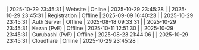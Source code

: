 | 2025-10-29 23:45:31 | Website | Online | 2025-10-29 23:45:28 |
| 2025-10-29 23:45:31 | Registration | Offline | 2025-09-09 16:40:23 |
| 2025-10-29 23:45:31 | Auth Server | Offline | 2025-08-18 09:33:31 |
| 2025-10-29 23:45:31 | Kezan (PvE) | Offline | 2025-10-11 12:51:30 |
| 2025-10-29 23:45:31 | Gurubashi (PvP) | Offline | 2025-08-23 21:44:06 |
| 2025-10-29 23:45:31 | Cloudflare | Online | 2025-10-29 23:45:28 |
